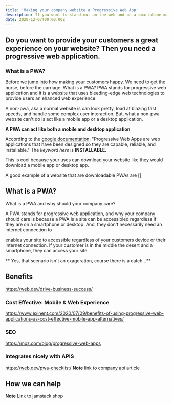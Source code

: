 ```yaml
---
title: 'Making your company website a Progressive Web App'
description: If you want to stand out on the web and on a smartphone make your site a progressive web app.
date: 2020-12-07T00:00:00Z
---
```


## Do you want to provide your customers a great experience on your website? Then you need a progressive web application.

### What is a PWA?

Before we jump into how making your customers happy. We need to get the horse, before the carriage. What is a PWA? PWA stands for progressive web application and it is a website that uses bleeding-edge web technologies to provide users an ehanced web experience. 

A non-pwa, aka a normal website is can look pretty, load at blazing fast speeds, and handle some complex user interaction. But, what a non-pwa website can't do is act like a mobile app or a desktop application.

**A PWA can act like both a mobile and desktop application**

According to the [google documentation](https://web.dev/what-are-pwas/), "Progressive Web Apps are web applications that have been designed so they are capable, reliable, and installable." The *keyword here* is **INSTALLABLE.** 

This is cool because your uses can download your website like they would download a mobile app or desktop app. 

A good example of a website that are downloadable PWAs are []

## What is a PWA? 

What is a PWA and why should your company care? 

A PWA stands for progressive web application, and why your company should care is because a PWA is a site can be accessibled regardless if they are on a smartphone or desktop. And, they don't necessarily need an internet connection to 

 enables your site to accessible regardless of your customers device or their internet connection. If your customer is in the middle the desert and a smartphone, they can access your site.

** Yes, that scenario isn't an exageration, course there is a catch...**

## Benefits
https://web.dev/drive-business-success/

### Cost Effective: Mobile & Web Experience
https://www.exinent.com/2020/07/09/benefits-of-using-progressive-web-applications-as-cost-effective-mobile-app-alternatives/

### SEO
https://moz.com/blog/progressive-web-apps

### Integrates nicely with APIS
https://web.dev/pwa-checklist/
**Note** link to company api article

## How we can help

**Note** Link to jamstack shop

